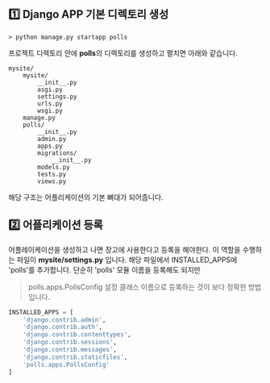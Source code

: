 ## :one: Django APP 기본 디렉토리 생성 

~~~commandline
> python manage.py startapp polls
~~~
프로젝트 디렉토리 안에 **polls**의 디렉토리를 생성하고 펼치면 아래와 같습니다.
~~~
mysite/
    mysite/
        __init__.py
        asgi.py
        settings.py
        urls.py
        wsgi.py
    manage.py
    polls/
        __init__.py
        admin.py
        apps.py
        migrations/
            __init__.py
        models.py
        tests.py
        views.py
~~~
해당 구조는 어플리케이션의 기본 뼈대가 되어줍니다.

## :two: 어플리케이션 등록
어플레이케이션을 생성하고 나면 장고에 사용한다고 등록을 해야한다. 이 역할을 수행하는 파일이 
**mysite/settings.py** 입니다. 해당 파일에서 INSTALLED_APPS에 'polls'를 추가합니다.
단순히 'polls' 모듈 이름을 등록해도 되지만 
> polls.apps.PollsConfig 설정 클래스 이름으로 등록하는 것이 보다 정확한 방법입니다.
~~~python
INSTALLED_APPS = [
    'django.contrib.admin',
    'django.contrib.auth',
    'django.contrib.contenttypes',
    'django.contrib.sessions',
    'django.contrib.messages',
    'django.contrib.staticfiles',
    'polls.apps.PollsConfig'
]
~~~

